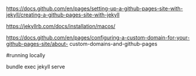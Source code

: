 
https://docs.github.com/en/pages/setting-up-a-github-pages-site-with-jekyll/creating-a-github-pages-site-with-jekyll


https://jekyllrb.com/docs/installation/macos/


https://docs.github.com/en/pages/configuring-a-custom-domain-for-your-github-pages-site/about-
custom-domains-and-github-pages


#running locally


bundle exec jekyll serve

